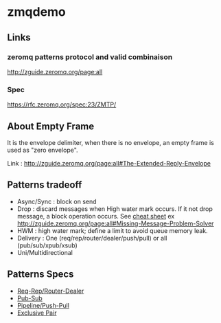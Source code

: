 # zmqdemo

## Links

### zeromq patterns protocol and valid combinaison
http://zguide.zeromq.org/page:all

### Spec
https://rfc.zeromq.org/spec:23/ZMTP/

## About Empty Frame

It is the envelope delimiter, when there is no envelope, an empty frame is used as "zero envelope".

Link : http://zguide.zeromq.org/page:all#The-Extended-Reply-Envelope

## Patterns tradeoff

- Async/Sync : block on send
- Drop : discard messages when High water mark occurs. If it not drop message, a block operation occurs. See [cheat sheet](http://zguide.zeromq.org/php:chapter2#toc26) ex http://zguide.zeromq.org/page:all#Missing-Message-Problem-Solver
- HWM : high water mark; define a limit to avoid queue memory leak.
- Delivery : One (req/rep/router/dealer/push/pull) or all (pub/sub/xpub/xsub)
- Uni/Multidirectional

## Patterns Specs

- [Req-Rep/Router-Dealer](https://rfc.zeromq.org/spec:28/REQREP/)
- [Pub-Sub](https://rfc.zeromq.org/spec:29/PUBSUB/)
- [Pipeline/Push-Pull](http://rfc.zeromq.org/spec:30/PIPELINE)
- [Exclusive Pair](https://rfc.zeromq.org/spec:31/EXPAIR/)
